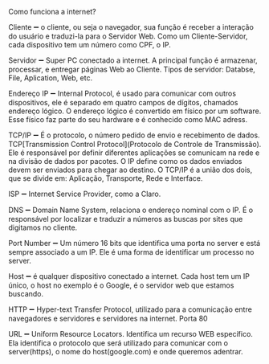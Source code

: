 ﻿Como funciona a internet?

Cliente :heavy_minus_sign: o cliente, ou seja o navegador, sua função é receber a interação do usuário e traduzi-la para o Servidor Web. Como um Cliente-Servidor, cada dispositivo tem um número como CPF, o IP.

Servidor :heavy_minus_sign: Super PC conectado a internet. A principal função é armazenar, 
processar, e entregar páginas Web ao Cliente. Tipos de servidor: Databse, File, Aplication, Web, etc.

Endereço IP :heavy_minus_sign: Internal Protocol, é usado para comunicar com outros dispositivos, ele é separado em quatro campos de dígitos, chamados endereço lógico. O endereço lógico é convertido em físico por um software. Esse físico faz parte do seu hardware e é conhecido como MAC adress.

TCP/IP :heavy_minus_sign: É o protocolo, o número pedido de envio e recebimento de dados. TCP[Transmission Control Protocol](Protocolo de Controle de Transmissão). Ele é responsável por definir diferentes aplicações se comunicam na rede e na divisão de dados por pacotes. O IP define como os dados enviados devem ser enviados para chegar ao destino. O TCP/IP é a união dos dois, que se divide em: Aplicação, Transporte, Rede e Interface.

ISP :heavy_minus_sign: Internet Service Provider, como a Claro.

DNS :heavy_minus_sign: Domain Name System, relaciona o endereço nominal com o IP. É o responsável por localizar e traduzir a números as buscas por sites que digitamos no cliente.

Port Number :heavy_minus_sign: Um número 16 bits que identifica uma porta no server e está sempre associado a um IP. Ele é uma forma de identificar um processo no server.

Host :heavy_minus_sign: é qualquer dispositivo conectado a internet. Cada host tem um IP único, o host no exemplo é o Google, é o servidor web que estamos buscando.

HTTP :heavy_minus_sign: Hyper-text Transfer Protocol, utilizado para a comunicação entre navegadores e servidores e servidores na internet. Porta 80

URL :heavy_minus_sign: Uniform Resource Locators. Identifica um recurso WEB específico. Ela identifica o protocolo que será utilizado para comunicar com o server(https), o nome do host(google.com) e onde queremos adentrar.


